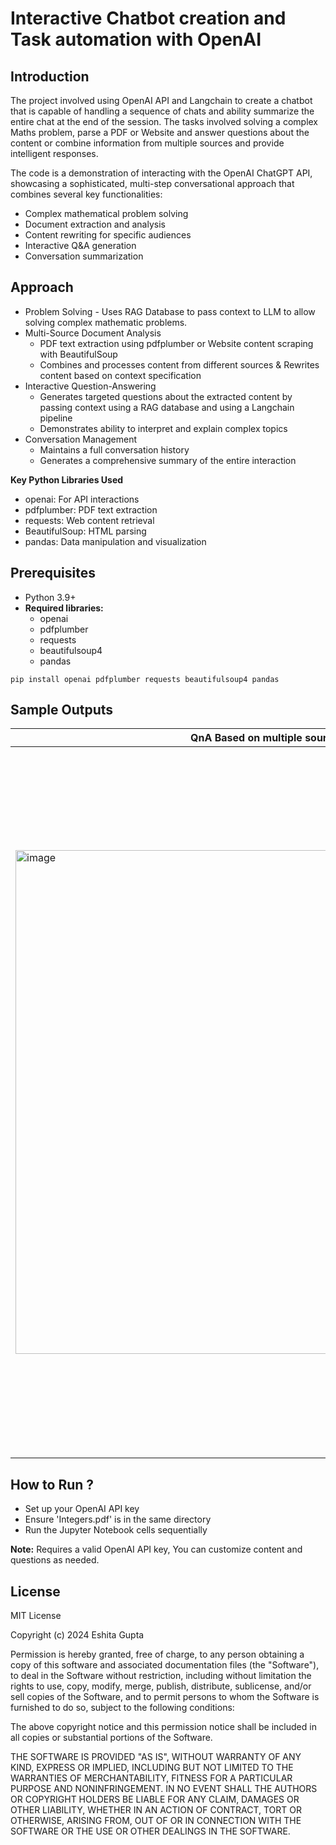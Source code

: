 # Interactive Chatbot creation and Task automation with OpenAI

## Introduction
The project involved using OpenAI API and Langchain to create a chatbot that is capable of handling a sequence of chats and ability summarize the entire chat at the end of the session. The tasks involved solving a complex Maths problem, parse a PDF or Website and answer questions about the content or combine information from multiple sources and provide intelligent responses.

The code is a demonstration of interacting with the OpenAI ChatGPT API, showcasing a sophisticated, multi-step conversational approach that combines several key functionalities:

- Complex mathematical problem solving
- Document extraction and analysis
- Content rewriting for specific audiences
- Interactive Q&A generation
- Conversation summarization

## Approach
- Problem Solving - Uses RAG Database to pass context to LLM to allow solving complex mathematic problems.
- Multi-Source Document Analysis
  - PDF text extraction using pdfplumber or Website content scraping with BeautifulSoup
  - Combines and processes content from different sources & Rewrites content based on context specification
- Interactive Question-Answering
  - Generates targeted questions about the extracted content by passing context using a RAG database and using a Langchain pipeline
  - Demonstrates ability to interpret and explain complex topics
- Conversation Management
  - Maintains a full conversation history
  - Generates a comprehensive summary of the entire interaction
 
**Key Python Libraries Used**

- openai: For API interactions
- pdfplumber: PDF text extraction
- requests: Web content retrieval
- BeautifulSoup: HTML parsing
- pandas: Data manipulation and visualization

## Prerequisites
- Python 3.9+
- **Required libraries:**
  - openai
  - pdfplumber
  - requests
  - beautifulsoup4
  - pandas
 
`pip install openai pdfplumber requests beautifulsoup4 pandas`

## Sample Outputs

|QnA Based on multiple sources|Problem Solving|
|---|---|
|<img width="806" alt="image" src="https://github.com/user-attachments/assets/f75f4728-309b-456c-8912-e2487d853148" />|<img width="1131" alt="image" src="https://github.com/user-attachments/assets/55ee609c-bbda-41dc-9091-4f2aca7f5f15" />|



## How to Run ?
- Set up your OpenAI API key
- Ensure 'Integers.pdf' is in the same directory
- Run the Jupyter Notebook cells sequentially

**Note:** Requires a valid OpenAI API key, You can customize content and questions as needed.

## License
MIT License

Copyright (c) 2024 Eshita Gupta

Permission is hereby granted, free of charge, to any person obtaining a copy
of this software and associated documentation files (the "Software"), to deal
in the Software without restriction, including without limitation the rights
to use, copy, modify, merge, publish, distribute, sublicense, and/or sell
copies of the Software, and to permit persons to whom the Software is
furnished to do so, subject to the following conditions:

The above copyright notice and this permission notice shall be included in all
copies or substantial portions of the Software.

THE SOFTWARE IS PROVIDED "AS IS", WITHOUT WARRANTY OF ANY KIND, EXPRESS OR
IMPLIED, INCLUDING BUT NOT LIMITED TO THE WARRANTIES OF MERCHANTABILITY,
FITNESS FOR A PARTICULAR PURPOSE AND NONINFRINGEMENT. IN NO EVENT SHALL THE
AUTHORS OR COPYRIGHT HOLDERS BE LIABLE FOR ANY CLAIM, DAMAGES OR OTHER
LIABILITY, WHETHER IN AN ACTION OF CONTRACT, TORT OR OTHERWISE, ARISING FROM,
OUT OF OR IN CONNECTION WITH THE SOFTWARE OR THE USE OR OTHER DEALINGS IN THE
SOFTWARE.
